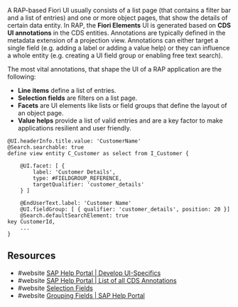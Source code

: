 A RAP-based Fiori UI usually consists of a list page (that contains a filter bar and a list of entries) and one or more object pages, that show the details of certain data entity.
In RAP, the **Fiori Elements** UI is generated based on **CDS UI annotations** in the CDS entities. Annotations are typically defined in the metadata extension of a projection view. 
Annotations can either target a single field (e.g. adding a label or adding a value help) or they can influence a whole entity (e.g. creating a UI field group or enabling free text search).

 The most vital annotations, that shape the UI of a RAP application are the following:
- **Line items** define a list of entries.
- **Selection fields** are filters on a list page.
- **Facets** are UI elements like lists or field groups that define the layout of an object page.
- **Value helps** provide a list of valid entries and are a key factor to make applications resilient and user friendly. 

``` cds
@UI.headerInfo.title.value: 'CustomerName'
@Search.searchable: true
define view entity C_Customer as select from I_Customer {

	@UI.facet: [ {
		label: 'Customer Details',
		type: #FIELDGROUP_REFERENCE,
		targetQualifier: 'customer_details'
	} ]
	
	@EndUserText.label: 'Customer Name'
	@UI.fieldGroup: [ { qualifier: 'customer_details', position: 20 }]
	@Search.defaultSearchElement: true
key	CustomerId,
	...
}
```

## Resources
- #website [SAP Help Portal | Develop UI-Specifics](https://help.sap.com/docs/ABAP_PLATFORM_NEW/fc4c71aa50014fd1b43721701471913d/024de050bbe544498d425d48106141e6.html?locale=en-US)
- #website [SAP Help Portal | List of all CDS Annotations](https://help.sap.com/docs/ABAP_PLATFORM_NEW/fc4c71aa50014fd1b43721701471913d/130e02a697e14bf8b05dd6672c56250b.html?locale=en-US)
- #website [Selection Fields](https://help.sap.com/docs/ABAP_PLATFORM_NEW/fc4c71aa50014fd1b43721701471913d/e27b082ff3b849d8adba927794ffbd4f.html?locale=en-US&q=feature+control)
- #website [Grouping Fields | SAP Help Portal](https://help.sap.com/docs/abap-cloud/abap-rap/grouping-fields?locale=en-US)